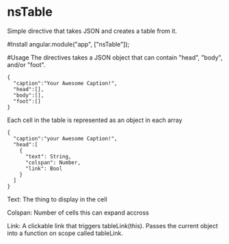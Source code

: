 # nsTable
Simple directive that takes JSON and creates a table from it.

#Install
angular.module("app", ["nsTable"]);

#Usage
The directives takes a JSON object that can contain "head", "body", and/or "foot".

```
{  
  "caption":"Your Awesome Caption!",
  "head":[],
  "body":[],
  "foot":[]
}
```

Each cell in the table is represented as an object in each array

```
{  
  "caption":"your Awesome Caption!",
  "head":[
    {
      "text": String,
      "colspan": Number,
      "link": Bool
    }
  ]
}
```

Text: The thing to display in the cell

Colspan: Number of cells this can expand accross

Link: A clickable link that triggers tableLink(this). Passes the current object into a function on scope called tableLink.

